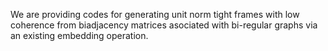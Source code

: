 We are providing codes for generating unit norm tight frames with low coherence from biadjacency matrices asociated with bi-regular graphs via an existing embedding operation. 
